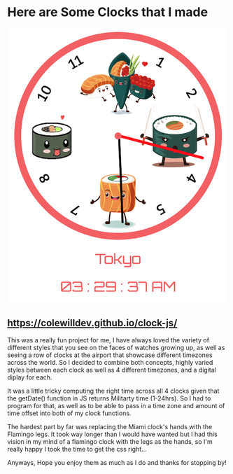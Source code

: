 # **Here are Some Clocks that I made**

  ![](docs/img/clock_example.png)

## https://colewilldev.github.io/clock-js/ ##

This was a really fun project for me, I have always loved the variety of different styles that you see on the faces of watches growing up, as well as seeing a row of clocks at the airport that showcase different timezones across the world.  So I decided to combine both concepts, highly varied styles between each clock as well as 4 different timezones, and a digital diplay for each.

It was a little tricky computing the right time across all 4 clocks given that the getDate() function in JS returns Militarty time (1-24hrs).  So I had to program for that, as well as to be able to pass in a time zone and amount of time offset into both of my clock functions.

The hardest part by far was replacing the Miami clock's hands with the Flamingo legs.  It took way longer than I would have wanted but I had this vision in my mind of a flamingo clock with the legs as the hands, so I'm really happy I took the time to get the css right...

Anyways, Hope you enjoy them as much as I do and thanks for stopping by!




